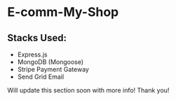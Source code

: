 # E-comm-My-Shop
## Stacks Used: 
+ Express.js
+ MongoDB (Mongoose)
+ Stripe Payment Gateway
+ Send Grid Email

Will update this section soon with more info!
Thank you!

